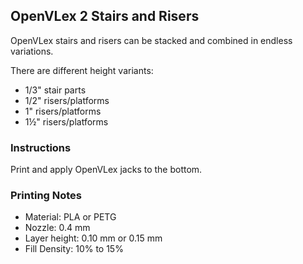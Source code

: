 OpenVLex 2 Stairs and Risers
----------------------------

OpenVLex stairs and risers can be stacked and combined in endless variations.

There are different height variants:

- 1/3" stair parts
- 1/2" risers/platforms
- 1" risers/platforms
- 1½" risers/platforms

### Instructions

Print and apply OpenVLex jacks to the bottom.


### Printing Notes

- Material: PLA or PETG
- Nozzle: 0.4 mm
- Layer height: 0.10 mm or 0.15 mm
- Fill Density: 10% to 15%

